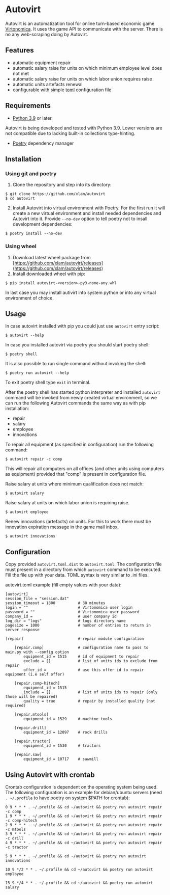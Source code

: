 
# Autovirt

Autovirt is an automatization tool for online turn-based economic game [Virtonomica](https://virtonomica.ru/).
It uses the game API to communicate with the server. There is no any web-scraping doing by Autovirt.

## Features

- automatic equipment repair
- automatic salary raise for units on which minimum employee level does not met
- automatic salary raise for units on which labor union requires raise
- automatic units artefacts renewal
- configurable with simple [toml](https://toml.io/en/) configuration file

## Requirements

- [Python 3.9](https://www.python.org/downloads/release/python-398/) or later

Autovirt is being developed and tested with Python 3.9. Lower versions are not compatible due to lacking built-in collections type-hinting.

- [Poetry](https://python-poetry.org/) dependency manager

## Installation

### Using git and poetry
1. Clone the repository and step into its directory:
```
$ git clone https://github.com/xlam/autovirt
$ cd autovirt
```
2. Install Autovirt into virtual environment with Poetry. For the first run it will create a new virtual environment and install needed dependencies and Autovirt into it. Provide ``--no-dev`` option to tell poetry not to insall development dependencies:
```
$ poetry install --no-dev
```

### Using wheel
1. Download latest wheel package from [https://github.com/xlam/autovirt/releases](https://github.com/xlam/autovirt/releases)
2. Install downloaded wheel with pip:
```
$ pip install autovirt-<version>-py3-none-any.whl
```
In last case you may install autivirt into system python or into any virtual environment of choice.
## Usage
In case autovirt installed with pip you could just use ``autovirt`` entry script:
```
$ autovirt --help
```


In case you installed autovirt via poetry you should start poetry shell:
```
$ poetry shell
```
It is also possible to run single command without invoking the shell:
```
$ poetry run autovirt --help
```
To exit poetry shell type ``exit`` in terminal.

After the poetry shell has started python interpreter and installed ``autovirt`` command will be invoked from newly created virtual environment, so we can run the following Autovirt commands the same way as with pip installation:

- repair
- salary
- employee
- innovations

To repair all equipment (as specified in configuration) run the following command:
```
$ autovirt repair -c comp
```
This will repair all computers on all offices (and other units using computers as equipment) provided that "comp" is present in configuration file.

Raise salary at units where minimum qualification does not match:
```
$ autovirt salary
```

Raise salary at units on which labor union is requiring raise.
```
$ autovirt employee
```

Renew innovations (artefacts) on units. For this to work there must be innovation expiration message in the game mail inbox.
```
$ autovirt innovations
```



## Configuration

Copy provided ``autovirt.toml.dist`` to ``autovirt.toml``. The configuration file must present in a directory from which ``autovirt`` command to be executed. Fill the file up with your data.
TOML syntax is very similar to .ini files.

autovirt.toml example (fill empty values with your data):
```
[autovirt]
session_file = "session.dat"
session_timeout = 1800          # 30 minutes
login = ""                      # Virtonomica user login
password = ""                   # Virtonomica user password
company_id =                    # user company id
log_dir = "logs"                # logs directory name
pagesize = 1000                 # number of entries to return in server response

[repair]                        # repair module configuration

    [repair.comp]               # configuration name to pass to main.py with --config option
        equipment_id = 1515     # id of equipment to repair
        exclude = []            # list of units ids to exclude from repair
        offer_id =              # use this offer id to repair equipment (i.e self offer)

    [repair.comp-hitech]
        equipment_id = 1515
        include = []            # list of units ids to repair (only those will be repaired)
        quality = true          # repair by installed quality (not required)

    [repair.mtools]
        equipment_id = 1529     # machine tools

    [repair.drill]
        equipment_id = 12097    # rock drills

    [repair.tractor]
        equipment_id = 1530     # tractors

    [repair.saw]
        equipment_id = 10717    # sawmill
```

## Using Autovirt with crontab

Crontab configuration is dependent on the operating system being used. The following configuration is an example for debian/ubuntu servers (need ``. ~/.profile`` to have poetry on system $PATH for crontab):

```
0 9 * * * . ~/.profile && cd ~/autovirt && poetry run autovirt repair -c comp
1 9 * * * . ~/.profile && cd ~/autovirt && poetry run autovirt repair -c comp-hitech
2 9 * * * . ~/.profile && cd ~/autovirt && poetry run autovirt repair -c mtools
3 9 * * * . ~/.profile && cd ~/autovirt && poetry run autovirt repair -c drill
4 9 * * * . ~/.profile && cd ~/autovirt && poetry run autovirt repair -c tractor

5 9 * * * . ~/.profile && cd ~/autovirt && poetry run autovirt innovations

10 9 */2 * * . ~/.profile && cd ~/autovirt && poetry run autovirt employee

15 9 */4 * * . ~/.profile && cd ~/autovirt && poetry run autovirt salary

```
